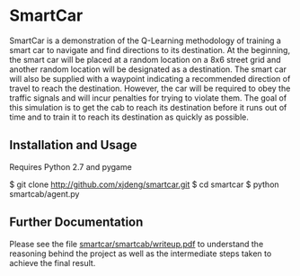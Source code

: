 # SmartCar #

SmartCar is a demonstration of the Q-Learning methodology of training a smart car to navigate and find directions to its destination.  At the beginning, the smart car will be placed at a random location on a 8x6 street grid and another random location will be designated as a destination.  The smart car will also be supplied with a waypoint indicating a recommended direction of travel to reach the destination.  However, the car will be required to obey the traffic signals and will incur penalties for trying to violate them.  The goal of this simulation is to get the cab to reach its destination before it runs out of time and to train it to reach its destination as quickly as possible.

## Installation and Usage ##

Requires Python 2.7 and pygame


$ git clone http://github.com/xjdeng/smartcar.git
$ cd smartcar
$ python smartcab/agent.py

## Further Documentation ##

Please see the file [smartcar/smartcab/writeup.pdf](https://github.com/xjdeng/smartcar/blob/master/smartcab/smartcab/writeup.pdf) to understand the reasoning behind the project as well as the intermediate steps taken to achieve the final result.
